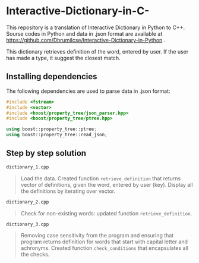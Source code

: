 # Interactive-Dictionary-in-C-
This repository is a translation of Interactive Dictionary in Python to C++. Sourse codes in Python and data in .json format are available at https://github.com/Dhrumilcse/Interactive-Dictionary-in-Python .

This dictionary retrieves definition of the word, entered by user. If the user has made a type, it suggest the closest match.

## Installing dependencies

The following dependencies are used to parse data in .json format:

```C++
#include <fstream>
#include <vector>
#include <boost/property_tree/json_parser.hpp>
#include <boost/property_tree/ptree.hpp>

using boost::property_tree::ptree;
using boost::property_tree::read_json;
```
## Step by step solution
```C++
dictionary_1.cpp
```
> Load the data. Created function ```retrieve_definition``` that returns vector of definitions, given the word, entered by user (key). Display all the definitions by iterating over vector. 

```c++
dictionary_2.cpp
```
> Check for non-existing words: updated function ```retrieve_definition```.

```c++
dictionary_3.cpp
```
> Removing case sensitivity from the program and ensuring that program returns definition for words that start with capital letter and achronyms. Created function ```check_conditions``` that encapsulates all the checks. 

